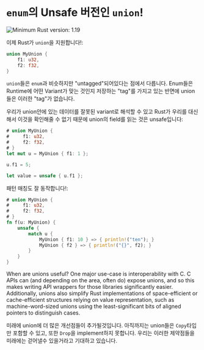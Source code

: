 # `enum`의 Unsafe 버전인 `union`!

![Minimum Rust version: 1.19](https://img.shields.io/badge/Minimum%20Rust%20Version-1.19-brightgreen.svg)

이제 Rust가 `union`을 지원합니다!:

```rust
union MyUnion {
    f1: u32,
    f2: f32,
}
```

`union`들은 `enum`과 비슷하지만 "untagged"되어있다는 점에서 다릅니다. Enum들은 Runtime에 어떤 Variant가 맞는 것인지 저장하는 "tag"를 가지고 있는 반면에 union들은 이러한 "tag"가 없습니다.  

우리가 union안에 있는 데이터를 잘못된 variant로 해석할 수 있고 Rust가 우리를 대신해서 이것을 확인해줄 수 없기 때문에 union의 field를 읽는 것은 unsafe입니다: 

```rust
# union MyUnion {
#     f1: u32,
#     f2: f32,
# }
let mut u = MyUnion { f1: 1 };

u.f1 = 5;

let value = unsafe { u.f1 };
```

패턴 매칭도 잘 동작합니다!:

```rust
# union MyUnion {
#     f1: u32,
#     f2: f32,
# }
fn f(u: MyUnion) {
    unsafe {
        match u {
            MyUnion { f1: 10 } => { println!("ten"); }
            MyUnion { f2 } => { println!("{}", f2); }
        }
    }
}
```

When are unions useful? One major use-case is interoperability with C. C APIs
can (and depending on the area, often do) expose unions, and so this makes
writing API wrappers for those libraries significantly easier. Additionally,
unions also simplify Rust implementations of space-efficient or
cache-efficient structures relying on value representation, such as
machine-word-sized unions using the least-significant bits of aligned
pointers to distinguish cases.

미래에 union에 더 많은 개선점들이 추가될것입니다. 아직까지는 union들은 `Copy`타입만 포함할 수 있고, 또한 `Drop`을 implement하지 못합니다. 우리는 이러한 제약점들을 미래에는 걷어낼수 있을거라고 기대하고 있습니다.  